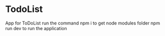 # TodoList
App for ToDoList
run the command npm i to get node modules folder
npm run dev to run the application 
